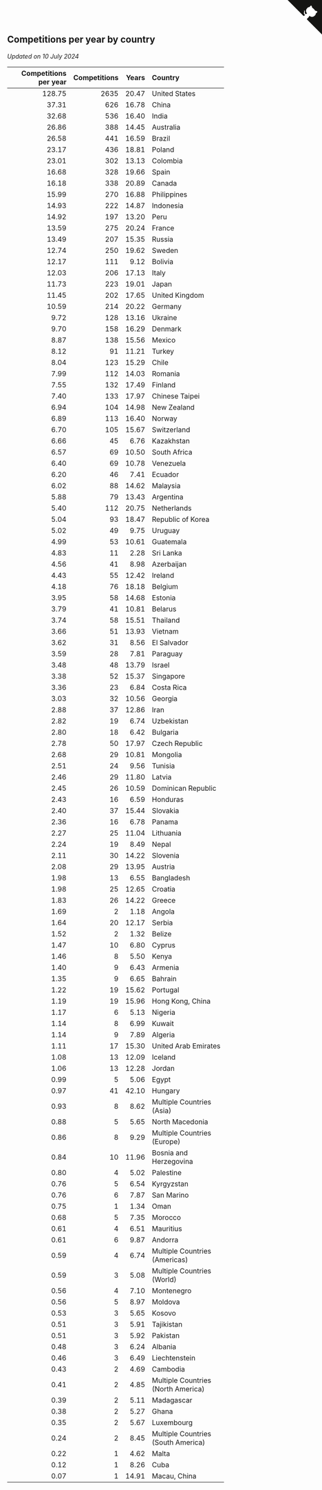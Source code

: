 ## Competitions per year by country

*Updated on 10 July 2024*

| Competitions per year | Competitions | Years | Country |
| ---: | ---: | ---: | :--- |
| 128.75 | 2635 | 20.47 | United States |
| 37.31 | 626 | 16.78 | China |
| 32.68 | 536 | 16.40 | India |
| 26.86 | 388 | 14.45 | Australia |
| 26.58 | 441 | 16.59 | Brazil |
| 23.17 | 436 | 18.81 | Poland |
| 23.01 | 302 | 13.13 | Colombia |
| 16.68 | 328 | 19.66 | Spain |
| 16.18 | 338 | 20.89 | Canada |
| 15.99 | 270 | 16.88 | Philippines |
| 14.93 | 222 | 14.87 | Indonesia |
| 14.92 | 197 | 13.20 | Peru |
| 13.59 | 275 | 20.24 | France |
| 13.49 | 207 | 15.35 | Russia |
| 12.74 | 250 | 19.62 | Sweden |
| 12.17 | 111 | 9.12 | Bolivia |
| 12.03 | 206 | 17.13 | Italy |
| 11.73 | 223 | 19.01 | Japan |
| 11.45 | 202 | 17.65 | United Kingdom |
| 10.59 | 214 | 20.22 | Germany |
| 9.72 | 128 | 13.16 | Ukraine |
| 9.70 | 158 | 16.29 | Denmark |
| 8.87 | 138 | 15.56 | Mexico |
| 8.12 | 91 | 11.21 | Turkey |
| 8.04 | 123 | 15.29 | Chile |
| 7.99 | 112 | 14.03 | Romania |
| 7.55 | 132 | 17.49 | Finland |
| 7.40 | 133 | 17.97 | Chinese Taipei |
| 6.94 | 104 | 14.98 | New Zealand |
| 6.89 | 113 | 16.40 | Norway |
| 6.70 | 105 | 15.67 | Switzerland |
| 6.66 | 45 | 6.76 | Kazakhstan |
| 6.57 | 69 | 10.50 | South Africa |
| 6.40 | 69 | 10.78 | Venezuela |
| 6.20 | 46 | 7.41 | Ecuador |
| 6.02 | 88 | 14.62 | Malaysia |
| 5.88 | 79 | 13.43 | Argentina |
| 5.40 | 112 | 20.75 | Netherlands |
| 5.04 | 93 | 18.47 | Republic of Korea |
| 5.02 | 49 | 9.75 | Uruguay |
| 4.99 | 53 | 10.61 | Guatemala |
| 4.83 | 11 | 2.28 | Sri Lanka |
| 4.56 | 41 | 8.98 | Azerbaijan |
| 4.43 | 55 | 12.42 | Ireland |
| 4.18 | 76 | 18.18 | Belgium |
| 3.95 | 58 | 14.68 | Estonia |
| 3.79 | 41 | 10.81 | Belarus |
| 3.74 | 58 | 15.51 | Thailand |
| 3.66 | 51 | 13.93 | Vietnam |
| 3.62 | 31 | 8.56 | El Salvador |
| 3.59 | 28 | 7.81 | Paraguay |
| 3.48 | 48 | 13.79 | Israel |
| 3.38 | 52 | 15.37 | Singapore |
| 3.36 | 23 | 6.84 | Costa Rica |
| 3.03 | 32 | 10.56 | Georgia |
| 2.88 | 37 | 12.86 | Iran |
| 2.82 | 19 | 6.74 | Uzbekistan |
| 2.80 | 18 | 6.42 | Bulgaria |
| 2.78 | 50 | 17.97 | Czech Republic |
| 2.68 | 29 | 10.81 | Mongolia |
| 2.51 | 24 | 9.56 | Tunisia |
| 2.46 | 29 | 11.80 | Latvia |
| 2.45 | 26 | 10.59 | Dominican Republic |
| 2.43 | 16 | 6.59 | Honduras |
| 2.40 | 37 | 15.44 | Slovakia |
| 2.36 | 16 | 6.78 | Panama |
| 2.27 | 25 | 11.04 | Lithuania |
| 2.24 | 19 | 8.49 | Nepal |
| 2.11 | 30 | 14.22 | Slovenia |
| 2.08 | 29 | 13.95 | Austria |
| 1.98 | 13 | 6.55 | Bangladesh |
| 1.98 | 25 | 12.65 | Croatia |
| 1.83 | 26 | 14.22 | Greece |
| 1.69 | 2 | 1.18 | Angola |
| 1.64 | 20 | 12.17 | Serbia |
| 1.52 | 2 | 1.32 | Belize |
| 1.47 | 10 | 6.80 | Cyprus |
| 1.46 | 8 | 5.50 | Kenya |
| 1.40 | 9 | 6.43 | Armenia |
| 1.35 | 9 | 6.65 | Bahrain |
| 1.22 | 19 | 15.62 | Portugal |
| 1.19 | 19 | 15.96 | Hong Kong, China |
| 1.17 | 6 | 5.13 | Nigeria |
| 1.14 | 8 | 6.99 | Kuwait |
| 1.14 | 9 | 7.89 | Algeria |
| 1.11 | 17 | 15.30 | United Arab Emirates |
| 1.08 | 13 | 12.09 | Iceland |
| 1.06 | 13 | 12.28 | Jordan |
| 0.99 | 5 | 5.06 | Egypt |
| 0.97 | 41 | 42.10 | Hungary |
| 0.93 | 8 | 8.62 | Multiple Countries (Asia) |
| 0.88 | 5 | 5.65 | North Macedonia |
| 0.86 | 8 | 9.29 | Multiple Countries (Europe) |
| 0.84 | 10 | 11.96 | Bosnia and Herzegovina |
| 0.80 | 4 | 5.02 | Palestine |
| 0.76 | 5 | 6.54 | Kyrgyzstan |
| 0.76 | 6 | 7.87 | San Marino |
| 0.75 | 1 | 1.34 | Oman |
| 0.68 | 5 | 7.35 | Morocco |
| 0.61 | 4 | 6.51 | Mauritius |
| 0.61 | 6 | 9.87 | Andorra |
| 0.59 | 4 | 6.74 | Multiple Countries (Americas) |
| 0.59 | 3 | 5.08 | Multiple Countries (World) |
| 0.56 | 4 | 7.10 | Montenegro |
| 0.56 | 5 | 8.97 | Moldova |
| 0.53 | 3 | 5.65 | Kosovo |
| 0.51 | 3 | 5.91 | Tajikistan |
| 0.51 | 3 | 5.92 | Pakistan |
| 0.48 | 3 | 6.24 | Albania |
| 0.46 | 3 | 6.49 | Liechtenstein |
| 0.43 | 2 | 4.69 | Cambodia |
| 0.41 | 2 | 4.85 | Multiple Countries (North America) |
| 0.39 | 2 | 5.11 | Madagascar |
| 0.38 | 2 | 5.27 | Ghana |
| 0.35 | 2 | 5.67 | Luxembourg |
| 0.24 | 2 | 8.45 | Multiple Countries (South America) |
| 0.22 | 1 | 4.62 | Malta |
| 0.12 | 1 | 8.26 | Cuba |
| 0.07 | 1 | 14.91 | Macau, China |


<a href="https://github.com/jonatanklosko/wca_statistics" class="github-corner" aria-label="View source on Github"><svg width="80" height="80" viewBox="0 0 250 250" style="fill:#151513; color:#fff; position: absolute; top: 0; border: 0; right: 0;" aria-hidden="true"><path d="M0,0 L115,115 L130,115 L142,142 L250,250 L250,0 Z"></path><path d="M128.3,109.0 C113.8,99.7 119.0,89.6 119.0,89.6 C122.0,82.7 120.5,78.6 120.5,78.6 C119.2,72.0 123.4,76.3 123.4,76.3 C127.3,80.9 125.5,87.3 125.5,87.3 C122.9,97.6 130.6,101.9 134.4,103.2" fill="currentColor" style="transform-origin: 130px 106px;" class="octo-arm"></path><path d="M115.0,115.0 C114.9,115.1 118.7,116.5 119.8,115.4 L133.7,101.6 C136.9,99.2 139.9,98.4 142.2,98.6 C133.8,88.0 127.5,74.4 143.8,58.0 C148.5,53.4 154.0,51.2 159.7,51.0 C160.3,49.4 163.2,43.6 171.4,40.1 C171.4,40.1 176.1,42.5 178.8,56.2 C183.1,58.6 187.2,61.8 190.9,65.4 C194.5,69.0 197.7,73.2 200.1,77.6 C213.8,80.2 216.3,84.9 216.3,84.9 C212.7,93.1 206.9,96.0 205.4,96.6 C205.1,102.4 203.0,107.8 198.3,112.5 C181.9,128.9 168.3,122.5 157.7,114.1 C157.9,116.9 156.7,120.9 152.7,124.9 L141.0,136.5 C139.8,137.7 141.6,141.9 141.8,141.8 Z" fill="currentColor" class="octo-body"></path></svg></a><style>.github-corner:hover .octo-arm{animation:octocat-wave 560ms ease-in-out}@keyframes octocat-wave{0%,100%{transform:rotate(0)}20%,60%{transform:rotate(-25deg)}40%,80%{transform:rotate(10deg)}}@media (max-width:500px){.github-corner:hover .octo-arm{animation:none}.github-corner .octo-arm{animation:octocat-wave 560ms ease-in-out}}</style>
